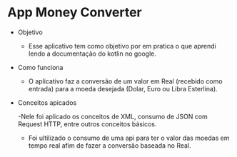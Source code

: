 # App Money Converter
- Objetivo

  - Esse aplicativo tem como objetivo por em pratica o que aprendi lendo a documentação do kotlin no google.
  
- Como funciona 

  - O aplicativo faz a conversão de um valor em Real (recebido como entrada) para a moeda desejada (Dolar, Euro ou Libra Esterlina).
  
- Conceitos apicados 

  -Nele foi aplicado os conceitos de XML, consumo de JSON com Request HTTP, entre outros conceitos básicos.
  - Foi ultilizado o consumo de uma api para ter o valor das moedas em tempo real afim de fazer a conversão 
  baseada no Real.
